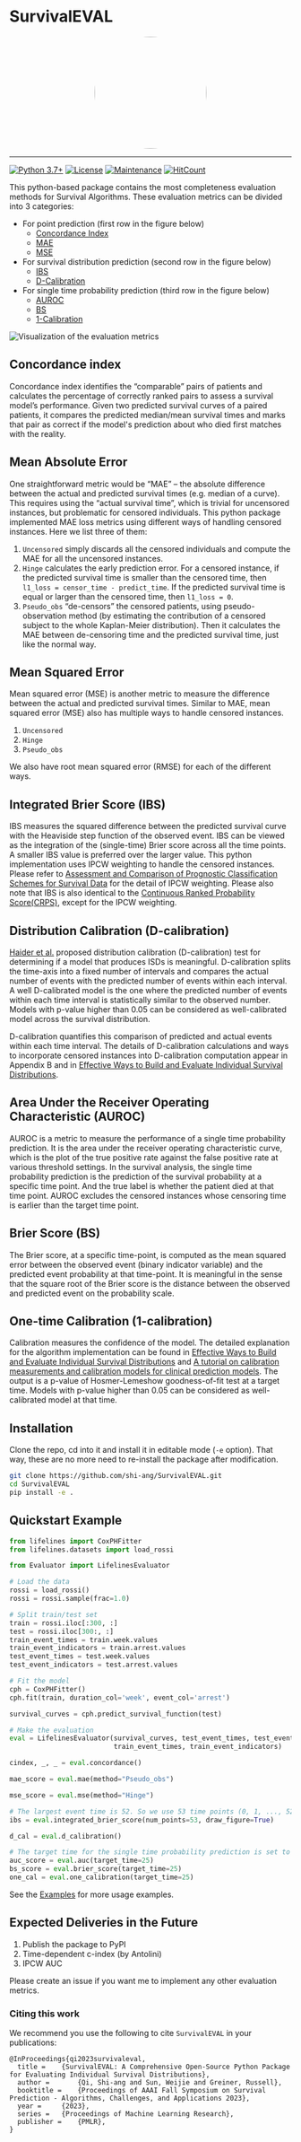 # SurvivalEVAL

<p align="center"><img src="logo.png" height="auto" width="200" style="border-radius:50%"></p>


-----------------

[![Python 3.7+](https://img.shields.io/badge/python-3.7+-blue.svg)](https://www.python.org/downloads/release/python-370/)
[![License](https://img.shields.io/badge/license-MIT-yellow.svg)](https://opensource.org/licenses/MIT)
[![Maintenance](https://img.shields.io/badge/Maintained%3F-yes-green.svg)](https://github.com/shi-ang/SurvivalEVAL/issues)
[![HitCount](https://hits.dwyl.com/shi-ang/SurvivalEVAL.svg?style=flat)](http://hits.dwyl.com/shi-ang/SurvivalEVAL)


This python-based package contains the most completeness evaluation methods for Survival Algorithms. 
These evaluation metrics can be divided into 3 categories:
- For point prediction (first row in the figure below)
    - [Concordance Index](#concordance-index)
    - [MAE](#mean-absolute-error) 
    - [MSE](#mean-squared-error)
- For survival distribution prediction (second row in the figure below)
    - [IBS](#integrated-brier-score-ibs)
    - [D-Calibration](#distribution-calibration-d-calibration)
- For single time probability prediction (third row in the figure below)
    - [AUROC](#area-under-the-receiver-operating-characteristic-auroc)
    - [BS](#brier-score-bs)
    - [1-Calibration](#one-time-calibration-1-calibration)

![Visualization of the evaluation metrics](all_metrics.png)

## Concordance index
Concordance index identifies the “comparable” pairs of patients and calculates the percentage of correctly ranked pairs to assess a survival model’s performance. 
Given two predicted survival curves of a paired patients, it compares the predicted median/mean survival times and marks that pair as correct if the model's prediction about who died first matches with the reality. 

## Mean Absolute Error
One straightforward metric would be “MAE” –  the absolute difference between the actual and predicted survival times (e.g. median of a curve).
This requires using the “actual survival time”, which is trivial for uncensored instances, but problematic for censored individuals. 
This python package implemented MAE loss metrics using different ways of handling censored instances. Here we list three of them:
1. `Uncensored` simply discards all the censored individuals and compute the MAE for all the uncensored instances.
2. `Hinge` calculates the early prediction error. For a censored instance, if the predicted survival time is smaller than the censored time, then `l1_loss = censor_time - predict_time`. If the predicted survival time is equal or larger than the censored time, then `l1_loss = 0`. 
3. `Pseudo_obs` “de-censors” the censored patients, using pseudo-observation method (by estimating the contribution of a censored subject to the whole Kaplan-Meier distribution). Then it calculates the MAE between de-censoring time and the predicted survival time, just like the normal way.


## Mean Squared Error
Mean squared error (MSE) is another metric to measure the difference between the actual and predicted survival times.
Similar to MAE, mean squared error (MSE) also has multiple ways to handle censored instances.
1. `Uncensored`
2. `Hinge`
3. `Pseudo_obs`

We also have root mean squared error (RMSE) for each of the different ways.

## Integrated Brier Score (IBS)
IBS measures the squared difference between the predicted survival curve with the Heaviside step function of the observed event.
IBS can be viewed as the integration of the (single-time) Brier score across all the time points. 
A smaller IBS value is preferred over the larger value. 
This python implementation uses IPCW weighting to handle the censored instances. Please refer to [Assessment and Comparison of Prognostic Classification Schemes for Survival Data](https://pubmed.ncbi.nlm.nih.gov/10474158/) for the detail of IPCW weighting.
Please also note that IBS is also identical to the [Continuous Ranked Probability Score(CRPS)](https://arxiv.org/abs/1806.08324), except for the IPCW weighting.

## Distribution Calibration (D-calibration)
[Haider et al.](https://jmlr.org/papers/volume21/18-772/18-772.pdf) proposed distribution calibration (D-calibration) test for determining if a model that produces ISDs is meaningful. 
D-calibration splits the time-axis into a fixed number of intervals and compares the actual number of events with the predicted number of events within each interval. 
A well D-calibrated model is the one where the predicted number of events within each time interval is statistically similar to the observed number.
Models with p-value higher than 0.05 can be considered as well-calibrated model across the survival distribution.

D-calibration quantifies this comparison of predicted and actual events within each time interval. 
The details of D-calibration calculations and ways to incorporate censored instances into D-calibration computation appear in Appendix B and in [Effective Ways to Build and Evaluate Individual Survival Distributions](https://jmlr.org/papers/volume21/18-772/18-772.pdf).

## Area Under the Receiver Operating Characteristic (AUROC)
AUROC is a metric to measure the performance of a single time probability prediction. 
It is the area under the receiver operating characteristic curve, which is the plot of the true positive rate against the false positive rate at various threshold settings.
In the survival analysis, the single time probability prediction is the prediction of the survival probability at a specific time point.
And the true label is whether the patient died at that time point.
AUROC excludes the censored instances whose censoring time is earlier than the target time point.

## Brier Score (BS)
The Brier score, at a specific time-point, is computed as the mean squared error between the observed event (binary indicator variable) and the predicted event probability at that time-point. 
It is meaningful in the sense that the square root of the Brier score is the distance between the observed and predicted event on the probability scale. 


## One-time Calibration (1-calibration)
Calibration measures the confidence of the model. 
The detailed explanation for the algorithm implementation can be found in [Effective Ways to Build and Evaluate Individual Survival Distributions](https://jmlr.org/papers/volume21/18-772/18-772.pdf) and [A tutorial on calibration measurements and calibration models for clinical prediction models](https://academic.oup.com/jamia/article/27/4/621/5762806).
The output is a p-value of Hosmer-Lemeshow goodness-of-fit test at a target time. 
Models with p-value higher than 0.05 can be considered as well-calibrated model at that time.


## Installation
Clone the repo, cd into it and install it in editable mode (`-e` option).
That way, these are no more need to re-install the package after modification.
```bash
git clone https://github.com/shi-ang/SurvivalEVAL.git
cd SurvivalEVAL
pip install -e . 
```

## Quickstart Example

```python
from lifelines import CoxPHFitter
from lifelines.datasets import load_rossi

from Evaluator import LifelinesEvaluator

# Load the data
rossi = load_rossi()
rossi = rossi.sample(frac=1.0)

# Split train/test set
train = rossi.iloc[:300, :]
test = rossi.iloc[300:, :]
train_event_times = train.week.values
train_event_indicators = train.arrest.values
test_event_times = test.week.values
test_event_indicators = test.arrest.values

# Fit the model
cph = CoxPHFitter()
cph.fit(train, duration_col='week', event_col='arrest')

survival_curves = cph.predict_survival_function(test)

# Make the evaluation
eval = LifelinesEvaluator(survival_curves, test_event_times, test_event_indicators,
                          train_event_times, train_event_indicators)

cindex, _, _ = eval.concordance()

mae_score = eval.mae(method="Pseudo_obs")

mse_score = eval.mse(method="Hinge")

# The largest event time is 52. So we use 53 time points (0, 1, ..., 52) to calculate the IBS
ibs = eval.integrated_brier_score(num_points=53, draw_figure=True)

d_cal = eval.d_calibration()

# The target time for the single time probability prediction is set to 25
auc_score = eval.auc(target_time=25)
bs_score = eval.brier_score(target_time=25)
one_cal = eval.one_calibration(target_time=25)

```
See the [Examples](Examples) for more usage examples.


## Expected Deliveries in the Future
1. Publish the package to PyPI
2. Time-dependent c-index (by Antolini)
3. IPCW AUC

Please create an issue if you want me to implement any other evaluation metrics.

### Citing this work

We recommend you use the following to cite `SurvivalEVAL` in your publications:

```
@InProceedings{qi2023survivaleval,
  title = 	 {SurvivalEVAL: A Comprehensive Open-Source Python Package for Evaluating Individual Survival Distributions},
  author =       {Qi, Shi-ang and Sun, Weijie and Greiner, Russell},
  booktitle = 	 {Proceedings of AAAI Fall Symposium on Survival Prediction - Algorithms, Challenges, and Applications 2023},
  year = 	 {2023},
  series = 	 {Proceedings of Machine Learning Research},
  publisher =    {PMLR},
}
```